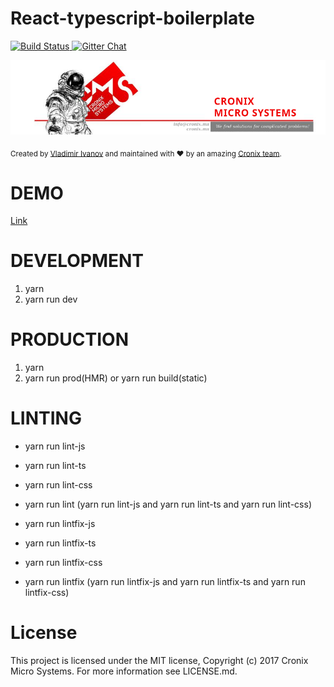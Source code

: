 # React-typescript-boilerplate

<a href="https://travis-ci.org/CronixMicroSystems/react-typescript-boilerplate">
    <img src="https://travis-ci.org/CronixMicroSystems/react-typescript-boilerplate.svg?branch=master" alt="Build Status" />
</a>

<a href="https://gitter.im/CronixMicroSystems/Lobby">
    <img src="https://badges.gitter.im/owner/repo.png" alt="Gitter Chat" />
</a>

![alt text](./cronix.png)

<div>
  <sub>Created by <a href="https://github.com/Kokatsuna">Vladimir Ivanov</a> and maintained with ❤️ by an amazing <a href="https://github.com/CronixMicroSystems">Cronix team</a>.</sub>
</div>

# DEMO

<a href="http://react-typescript-boilerplate.cronix.ms">Link</a>

# DEVELOPMENT

1. yarn
2. yarn run dev

# PRODUCTION

1. yarn
2. yarn run prod(HMR)  or  yarn run build(static)

# LINTING

* yarn run lint-js
* yarn run lint-ts
* yarn run lint-css
* yarn run lint (yarn run lint-js and yarn run lint-ts and yarn run lint-css)

* yarn run lintfix-js
* yarn run lintfix-ts
* yarn run lintfix-css
* yarn run lintfix (yarn run lintfix-js and yarn run lintfix-ts and yarn run lintfix-css)

# License

This project is licensed under the MIT license, Copyright (c) 2017 Cronix Micro Systems. For more information see LICENSE.md.
